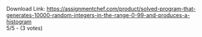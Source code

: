 Download Link: https://assignmentchef.com/product/solved-program-that-generates-10000-random-integers-in-the-range-0-99-and-produces-a-histogram
<br>
5/5 - (3 votes)